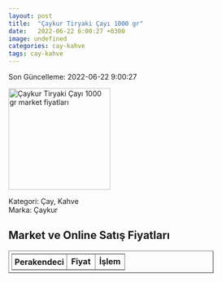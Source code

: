 ```yaml
---
layout: post
title:  "Çaykur Tiryaki Çayı 1000 gr"
date:   2022-06-22 6:00:27 +0300
image: undefined
categories: cay-kahve
tags: cay-kahve
---
```


Son Güncelleme: 2022-06-22 9:00:27

<img src="undefined" width="200" alt="Çaykur Tiryaki Çayı 1000 gr market fiyatları" />

Kategori: Çay, Kahve
<br />
Marka: Çaykur

<h2>Market ve Online Satış Fiyatları</h2>

<table border="1" style="padding: 5px;width:80%;">
  <tr>
    <td style="padding: 5px;"><strong>Perakendeci</strong></td>
    <td><strong>Fiyat</strong></td>
    <td><strong>İşlem</strong></td>
  </tr>
  
</table>
